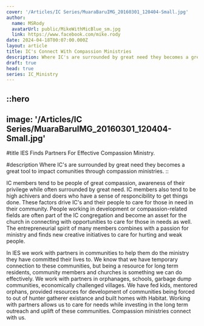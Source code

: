 ```yaml
---
cover: '/Articles/IC Series/MuaraBaruIMG_20160301_120404-Small.jpg'
author:
  name: MSRody
  avatarUrl: public/MikeWithMicBlue_sm.jpg
  link: https://www.facebook.com/mike.rody
date: 2024-04-18T00:07:00.000Z
layout: article
title: IC's Connect With Compassion Ministries
description: Where IC's are surrounded by great need they becomes a great tool to impact comunities through compassion ministries.
draft: true
head: true
series: IC_Ministry
---
```


::hero
---
image: '/Articles/IC Series/MuaraBaruIMG_20160301_120404-Small.jpg'
---
#title
IES Finds Partners For Effective Compassion Ministry.

#description
Where IC's are surrounded by great need they becomes a great tool to impact comunities through compassion ministries.
::

IC members tend to be people of great compassion, awareness of their privilege while often surrounded by great need. IC members also tend to be high achivers and doers who have a sense of responcibility to get things done. These factors drive IC's and their people to care for those in need in their community. People working in development or compassion-related fields are often part of the IC congregation and become an asset for the church in connecting with opportunities to care for those in needs as well. The entrepreneurial spirit of many members combines with a passion for ministry and finds new creative initiatives to care for hurting and weak people.

In IES we work with partners in communities to help them do the ministry they have committed their lives to. We know that we have temporary connection to these communities, but being a resource for long term residents, community members and churches is something we can do effectively. We work with partners in orphanages, schools, garbage dump communities, economically challenged villages. We have fed kids, mentored orphans, provided resources for development of communities being forced to  out of hunter gatherer existance and built homes with Habitat. Working with partners allows us to care for needs while investing in the long term outreach and uplift of these communities. Compassion ministries connect with us.
